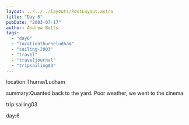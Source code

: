 ```yaml
---
layout: ../../../layouts/PostLayout.astro
title: "Day 6"
pubDate: "2003-07-17"
author: Andrew Betts
tags: 
  - "day6"
  - "locationthurneludham"
  - "sailing-2003"
  - "travel"
  - "traveljournal"
  - "tripsailing03"
---
```


location:Thurne/Ludham

summary:Quanted back to the yard. Poor weather, we went to the cinema

trip:sailing03

day:6
